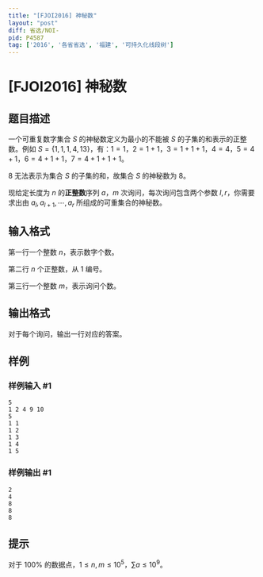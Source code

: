 ```yaml
---
title: "[FJOI2016] 神秘数"
layout: "post"
diff: 省选/NOI-
pid: P4587
tag: ['2016', '各省省选', '福建', '可持久化线段树']
---
```

# [FJOI2016] 神秘数
## 题目描述

一个可重复数字集合 $S$ 的神秘数定义为最小的不能被 $S$ 的子集的和表示的正整数。例如 $S=\{1,1,1,4,13\}$，有：$1 = 1$，$2 = 1+1$，$3 = 1+1+1$，$4 = 4$，$5 = 4+1$，$6 = 4+1+1$，$7 = 4+1+1+1$。

$8$ 无法表示为集合 $S$ 的子集的和，故集合 $S$ 的神秘数为 $8$。

现给定长度为 $n$ 的**正整数**序列 $a$，$m$ 次询问，每次询问包含两个参数 $l,r$，你需要求出由 $a_l,a_{l+1},\cdots,a_r$ 所组成的可重集合的神秘数。
## 输入格式

第一行一个整数 $n$，表示数字个数。

第二行 $n$ 个正整数，从 $1$ 编号。

第三行一个整数 $m$，表示询问个数。
## 输出格式

对于每个询问，输出一行对应的答案。
## 样例

### 样例输入 #1
```
5
1 2 4 9 10
5
1 1
1 2
1 3
1 4
1 5
```
### 样例输出 #1
```
2
4
8
8
8
```
## 提示

对于 $100\%$ 的数据点，$1\le n,m\le {10}^5$，$\sum a\le {10}^9$。
